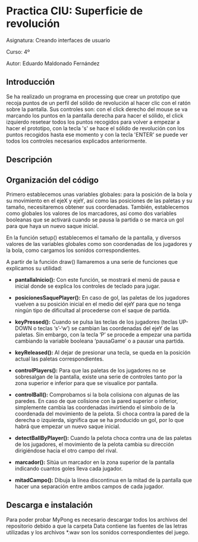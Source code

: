 # Practica CIU: Superficie de revolución

Asignatura: Creando interfaces de usuario

Curso: 4º

Autor: Eduardo Maldonado Fernández

## Introducción
Se ha realizado un programa en processing que crear un prototipo que recoja puntos de un perfil del sólido de revolución al hacer clic
con el ratón sobre la pantalla. Sus controles son: con el click derecho del mouse se va marcando los puntos en la pantalla derecha para hacer el sólido, el click izquierdo resetear todos los puntos recogidos para volver a empezar a hacer el prototipo, con la tecla 's' se hace el sólido de revolución con los puntos recogidos hasta ese momento y con la tecla 'ENTER' se puede ver todos los controles necesarios explicados anteriormente.

## Descripción


## Organización del código

<p style=”text-align: justify;”>Primero establecemos unas variables globales: para la posición de la bola y su movimiento en el ejeX y ejeY, así como las posiciones de las paletas y su tamaño, necesitaremos obtener sus coordenadas. También, establecemos como globales los valores de los marcadores, así como dos variables booleanas que se activará cuando se pausa la partida o se marca un gol para que haya un nuevo saque inicial.</p>


En la función setup() establecemos el tamaño de la pantalla, y diversos valores de las variables globales como son coordenadas de los jugadores y la bola, como cargamos los sonidos correspondientes.

A partir de la función draw() llamaremos a una serie de funciones que explicamos su utilidad:

- **pantallaInicio():** Con este función, se mostrará el menú de pausa e inicial donde se explica los controles de teclado para jugar.

-	**posicionesSaquePlayer():** En caso de gol, las paletas de los jugadores vuelven a su posición inicial en el medio del ejeY para que no tenga ningún tipo de dificultad al procederse con el saque de partida.

-	**keyPressed():** Cuando se pulsa las teclas de los jugadores (teclas UP-DOWN o teclas ‘s’-‘w’) se cambian las coordenadas del ejeY de las paletas. Sin embargo, con la tecla ‘P’ se procede a empezar una partida cambiando la variable booleana ‘pausaGame’ o a pausar una partida. 

-	**keyReleased():** Al dejar de presionar una tecla, se queda en la posición actual las paletas correspondientes.

-	**controlPlayers():** Para que las paletas de los jugadores no se sobresalgan de la pantalla, existe una serie de controles tanto por la zona superior e inferior para que se visualice por pantalla.

-	**controlBall():** Comprobamos si la bola colisiona con algunas de las paredes. En caso de que colisione con la pared superior o inferior, simplemente cambia las coordenadas invirtiendo el símbolo de la coordenada del movimiento de la pelota. Si choca contra la pared de la derecha o izquierda, significa que se ha producido un gol, por lo que habrá que empezar un nuevo saque inicial.

-	**detectBallByPlayer():** Cuando la pelota choca contra una de las paletas de los jugadores, el movimiento de la pelota cambia su dirección dirigiéndose hacia el otro campo del rival.

-	**marcador():** Sitúa un marcador en la zona superior de la pantalla indicando cuantos goles lleva cada jugador.

-	**mitadCampo():** Dibuja la línea discontinua en la mitad de la pantalla que hacer una separación entre ambos campos de cada jugador.

## Descarga e instalación
Para poder probar MyPong es necesario descargar todos los archivos del repositorio debido a que la carpeta Data contiene las fuentes de las letras utilizadas y los archivos *.wav son los sonidos correspondientes del juego.
